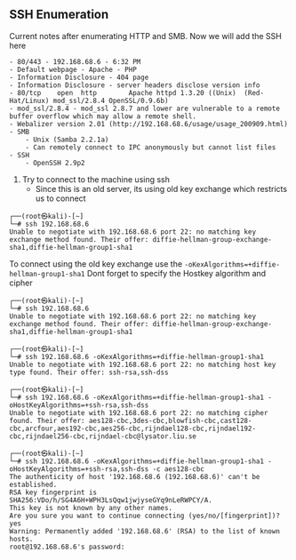 
## SSH Enumeration

Current notes after enumerating HTTP and SMB. Now we will add the SSH here

	- 80/443 - 192.168.68.6 - 6:32 PM
	- Default webpage - Apache - PHP
	- Information Disclosure - 404 page
	- Information Disclosure - server headers disclose version info
	- 80/tcp    open  http        Apache httpd 1.3.20 ((Unix)  (Red-Hat/Linux) mod_ssl/2.8.4 OpenSSL/0.9.6b)
	- mod_ssl/2.8.4 - mod_ssl 2.8.7 and lower are vulnerable to a remote buffer overflow which may allow a remote shell.
	- Webalizer version 2.01 (http://192.168.68.6/usage/usage_200909.html)
	- SMB 
		- Unix (Samba 2.2.1a)
		- Can remotely connect to IPC anonymously but cannot list files
	- SSH
		- OpenSSH 2.9p2

1. Try to connect to the machine using ssh
	- Since this is an old server, its using old key exchange which restricts us to connect
```
┌──(root㉿kali)-[~]
└─# ssh 192.168.68.6
Unable to negotiate with 192.168.68.6 port 22: no matching key exchange method found. Their offer: diffie-hellman-group-exchange-sha1,diffie-hellman-group1-sha1

```

To connect using the old key exchange use the `-oKexAlgorithms=+diffie-hellman-group1-sha1` 
Dont forget to specify the Hostkey algorithm and cipher

```
┌──(root㉿kali)-[~]
└─# ssh 192.168.68.6                                                                                               
Unable to negotiate with 192.168.68.6 port 22: no matching key exchange method found. Their offer: diffie-hellman-group-exchange-sha1,diffie-hellman-group1-sha1
                                                                                                                                                                                                                   
┌──(root㉿kali)-[~]
└─# ssh 192.168.68.6 -oKexAlgorithms=+diffie-hellman-group1-sha1                                                   
Unable to negotiate with 192.168.68.6 port 22: no matching host key type found. Their offer: ssh-rsa,ssh-dss
                                                                                                                                                                                                                   
┌──(root㉿kali)-[~]
└─# ssh 192.168.68.6 -oKexAlgorithms=+diffie-hellman-group1-sha1 -oHostKeyAlgorithms=+ssh-rsa,ssh-dss              
Unable to negotiate with 192.168.68.6 port 22: no matching cipher found. Their offer: aes128-cbc,3des-cbc,blowfish-cbc,cast128-cbc,arcfour,aes192-cbc,aes256-cbc,rijndael128-cbc,rijndael192-cbc,rijndael256-cbc,rijndael-cbc@lysator.liu.se
                                                                                                                                                                                                                   
┌──(root㉿kali)-[~]
└─# ssh 192.168.68.6 -oKexAlgorithms=+diffie-hellman-group1-sha1 -oHostKeyAlgorithms=+ssh-rsa,ssh-dss -c aes128-cbc
The authenticity of host '192.168.68.6 (192.168.68.6)' can't be established.
RSA key fingerprint is SHA256:VDo/h/SG4A6H+WPH3LsQqw1jwjyseGYq9nLeRWPCY/A.
This key is not known by any other names.
Are you sure you want to continue connecting (yes/no/[fingerprint])? yes
Warning: Permanently added '192.168.68.6' (RSA) to the list of known hosts.
root@192.168.68.6's password: 


```